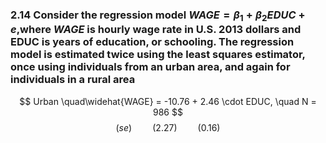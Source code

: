 ### 2.14 Consider the regression model $WAGE =β_1 +β_2EDUC +e$,where $WAGE$ is hourly wage rate in U.S.  2013 dollars and EDUC is years of education, or schooling. The regression model is estimated twice using the least squares estimator, once using individuals from an urban area, and again for individuals in a rural area

$$ Urban \quad\widehat{WAGE} = -10.76 + 2.46 \cdot EDUC, \quad N = 986 $$
$$(se) \quad\quad (2.27) \quad\quad (0.16)$$

